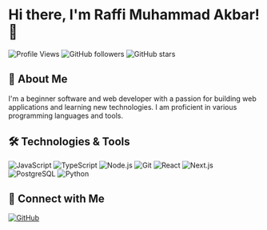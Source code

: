 # Hi there, I'm Raffi Muhammad Akbar! 👋

![Profile Views](https://komarev.com/ghpvc/?username=raffimakbar&color=brightgreen)
![GitHub followers](https://img.shields.io/github/followers/raffimakbar?label=Followers&style=social)
![GitHub stars](https://img.shields.io/github/stars/raffimakbar?label=Stars&style=social)

## 🚀 About Me
I'm a beginner software and web developer with a passion for building web applications and learning new technologies. I am proficient in various programming languages and tools.

## 🛠 Technologies & Tools

![JavaScript](https://img.shields.io/badge/-JavaScript-black?style=flat-square&logo=javascript)
![TypeScript](https://img.shields.io/badge/-TypeScript-black?style=flat-square&logo=typescript)
![Node.js](https://img.shields.io/badge/-Node.js-black?style=flat-square&logo=node.js)
![Git](https://img.shields.io/badge/-Git-black?style=flat-square&logo=git)
![React](https://img.shields.io/badge/-React-black?style=flat-square&logo=react)
![Next.js](https://img.shields.io/badge/-Next.js-black?style=flat-square&logo=next.js)
![PostgreSQL](https://img.shields.io/badge/-PostgreSQL-black?style=flat-square&logo=postgresql)
![Python](https://img.shields.io/badge/-Python-black?style=flat-square&logo=python)

## 🔗 Connect with Me

[![GitHub](https://img.shields.io/badge/-GitHub-black?style=flat-square&logo=github)](https://github.com/mocateaja)

